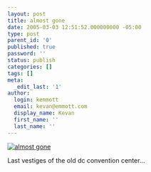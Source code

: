 ```yaml
---
layout: post
title: almost gone
date: 2005-03-03 12:51:52.000000000 -05:00
type: post
parent_id: '0'
published: true
password: ''
status: publish
categories: []
tags: []
meta:
  _edit_last: '1'
author:
  login: kemmott
  email: kevan@emmott.com
  display_name: Kevan
  first_name: ''
  last_name: ''
---
```

<p><a title="almost gone" href="http://www.flickr.com/photos/kevan/5819024/"><img class="flickrEmailImage" src="{{ site.url }}/assets/images/blog/5819024_7671d88ffc_m.jpg" alt="almost gone" /></a></p>
<p>Last vestiges of the old dc convention center...</p>
